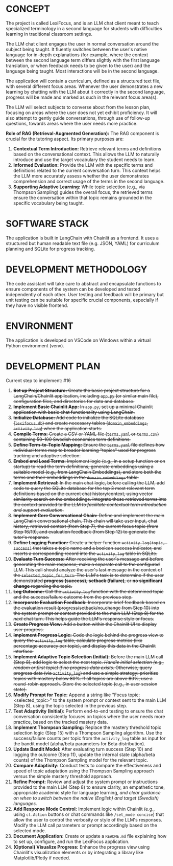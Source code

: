 # CONCEPT

The project is called LexiFocus, and is an LLM chat client meant to teach specialized terminology in a second language for students with difficulties learning in traditional classroom settings.

The LLM chat client engages the user in normal conversation around the subject being taught. It fluently switches between the user's native language for in-depth explanations (for example, where the context between the second language term differs slightly with the first language translation, or when feedback needs to be given to the user) and the language being taught. Most interactions will be in the second language.

The application will contain a curriculum, defined as a structured text file, with several different focus areas. Whenever the user demonstrates a new learning by chatting with the LLM about it correctly in the second language, progress will be made and marked as such in the relevant focus area(s).

The LLM will select subjects to converse about from the lesson plan, focusing on areas where the user does not yet exhibit proficiency. It will also attempt to gently guide conversations, through use of follow-up questions, towards areas where the user needs more practice.

**Role of RAG (Retrieval-Augmented Generation):**
The RAG component is crucial for the tutoring aspect. Its primary purposes are:
1.  **Contextual Term Introduction:** Retrieve relevant terms and definitions based on the conversational context. This allows the LLM to naturally introduce and use the target vocabulary the student needs to learn.
2.  **Informed Evaluation:** Provide the LLM with the specific terms and definitions related to the current conversation turn. This context helps the LLM more accurately assess whether the user demonstrates comprehension and correct usage of the terms in the second language.
3.  **Supporting Adaptive Learning:** While topic selection (e.g., via Thompson Sampling) guides the overall focus, the retrieved terms ensure the conversation within that topic remains grounded in the specific vocabulary being taught.

# SOFTWARE STACK

The application is built in LangChain with Chainlit as a frontend.
It uses a structured but human readable text file (e.g. JSON, YAML) for curriculum planning and SQLite for progress tracking.

# DEVELOPMENT METHODOLOGY

The code assistant will take care to abstract and encapsulate functions to ensure components of the system can be developed and tested independently of each other. User testing and feedback will be primary but unit testing can be suitable for specific crucial components, especially if they have no visible frontend.

# ENVIRONMENT

The application is developed on VSCode on Windows within a virtual Python environment (venv).

# DEVELOPMENT PLAN

Current step to implement: #16

1.  ~~**Set up Project Structure:** Create the basic project structure for a LangChain/Chainlit application, including `app.py` (or similar main file), configuration files, and directories for data and database.~~
2.  ~~**Implement Basic Chainlit App:** In `app.py`, set up a minimal Chainlit application with basic chat functionality using LangChain.~~
3.  ~~**Initialize Database:** Add code to initialize the SQLite database (`lexifocus.db`) and create necessary tables (`domain_embeddings`, `activity_log`) when the application starts.~~
4.  ~~**Compile Terms:** Create a CSV or YAML file (`terms.yaml` or `terms.csv`) containing 50-100 Swedish economics term definitions.~~
5.  ~~**Define Term-to-Topic Mapping:** Ensure the `terms.yaml` file defines how individual terms map to broader learning "topics" used for progress tracking and adaptive selection.~~
6.  ~~**Embed and Load Terms:** Implement logic (e.g., in a setup function or on startup) to read the term definitions, generate embeddings using a suitable model (e.g., from LangChain Embeddings), and store both the terms and their embeddings in the `domain_embeddings` table.~~
7.  ~~**Implement Retrieval:** In the main chat logic, before calling the LLM, add code to query the SQLite database for the top 3 most relevant term definitions based on the current chat history/context, using vector similarity search on the embeddings. Integrate these retrieved terms into the context provided to the LLM *to facilitate contextual term introduction and support evaluation*.~~
8.  ~~**Implement Core Conversational Chain:** Define and implement the main LangChain conversational chain. This chain will take user input, chat history, retrieved context (from Step 7), the current focus topic (from Step 16/19), and evaluation feedback (from Step 12) to generate the tutor's response.~~
9.  ~~**Define Logging Function:** Create a helper function `activity_log(topic, success)` that takes a topic name and a boolean success indicator, and inserts a corresponding record into the `activity_log` table in SQLite.~~
10. ~~**Evaluate Turn Success:** After receiving the user's message and before generating the main response, make a separate call to the configured LLM. This call should analyze the user's last message in the context of the `selected_topic_for_turn`. The LLM's task is to determine if the user demonstrated **progress (success)**, **setback (failure)**, or **no significant change** regarding the topic.~~
11. ~~**Log Outcome:** Call the `activity_log` function with the determined topic and the success/failure outcome from the previous step.~~
12. ~~**Incorporate Evaluation Feedback:** Incorporate brief feedback based on the evaluation result (progress/setback/no_change from Step 10) into the system prompt or context provided to the main LLM (Step 8) for the *next* chat turn. This helps guide the LLM's response style or focus.~~
13. ~~**Create Progress View:** Add a button within the Chainlit UI to display user progress.~~
14. ~~**Implement Progress Logic:** Code the logic behind the progress view to query the `activity_log` table, calculate progress metrics (like percentage accuracy per topic), and display this data in the Chainlit interface.~~
15. ~~**Implement Adaptive Topic Selection (Initial):** Before the main LLM call (Step 8), add logic to select the next topic. *Handle initial selection (e.g., random or first topic) if no progress data exists.* Otherwise, query progress data (via `activity_log`) and use a simple strategy: prioritize topics with mastery below 80%. If all topics are above 80%, use a round-robin approach. Store the selected topic (e.g., in user session state).~~
16. **Modify Prompt for Topic:** Append a string like "Focus topic: <selected_topic>" to the system prompt or context sent to the main LLM (Step 8), using the topic selected in the previous step.
17. **Test Adaptivity (Initial):** Perform end-to-end testing to ensure the chat conversation consistently focuses on topics where the user needs more practice, based on the tracked mastery data.
18. **Implement Thompson Sampling:** Replace the mastery threshold topic selection logic (Step 15) with a Thompson Sampling algorithm. Use the success/failure counts per topic from the `activity_log` table as input for the bandit model (alpha/beta parameters for Beta distribution).
19. **Update Bandit Model:** After evaluating turn success (Step 10) and logging the outcome (Step 11), update the internal state (alpha/beta counts) of the Thompson Sampling model for the relevant topic.
20. **Compare Adaptivity:** Conduct tests to compare the effectiveness and speed of topic adaptation using the Thompson Sampling approach versus the simple mastery threshold approach.
21. **Refine Prompt:** Review and adjust the system prompt or instructions provided to the main LLM (Step 8) to ensure clarity, an empathetic tone, appropriate academic style for language learning, *and clear guidance on when to switch between the native (English) and target (Swedish) languages*.
22. **Add Response Mode Control:** Implement logic within Chainlit (e.g., using `cl.Action` buttons or chat commands like `/set_mode concise`) that allow the user to control the verbosity or style of the LLM's responses. Modify the LLM call parameters or prompt accordingly based on the selected mode.
23. **Document Application:** Create or update a `README.md` file explaining how to set up, configure, and run the LexiFocus application.
24. **(Optional) Visualize Progress:** Enhance the progress view using Chainlit's visualization elements or by integrating a library like Matplotlib/Plotly if needed.
